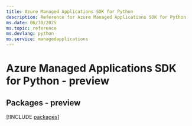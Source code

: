 ```yaml
---
title: Azure Managed Applications SDK for Python
description: Reference for Azure Managed Applications SDK for Python
ms.date: 06/30/2025
ms.topic: reference
ms.devlang: python
ms.service: managedapplications
---
```

# Azure Managed Applications SDK for Python - preview
## Packages - preview
[!INCLUDE [packages](managed-applications-index.md)]
